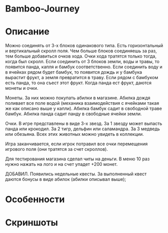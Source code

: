 # Bamboo-Journey

# Описание

Можно соединять от 3-х блоков одинакового типа. Есть горизонтальный и вертикальный скролл поля. Чем больше блоков соединяешь за раз, тем больше добавиться очков хода. Очки хода тратятся только тогда, когда был скролл. Если соединить от 3 блоков земли, воды и травы, то появится панда, капля и бамбук соответственно. Если соединить воду и в ячейках рядом будет бамбук, то появится дождь и у бамбука вырастит фрукт, а земля превратится в траву. Если рядом с бамбуком есть панда, то она съест этот фрукт. Когда панда ест фрукт, даются монеты и очки.

Монеты. За них можно покупать абилки в магазине. Абилка дождя поливает все поле водой (механика взаимодействия с ячейками такая же как описано выше у капли). Абилка бамбук садит в свободной траве бамбук. Абилка панда садит панду в свободные ячейки земли.

Очки. В игре представлены в виде 3-х звезд. За 1 звезду может выпасть панда или крокодил. За 2 тигр, дельфин или саламандра. За 3 медведь или обезьяна. Всех этих животных можно увидеть в коллекции. 

Игра заканчивается, если игрок потравил все очки перемещения игрового поля (они тратятся за счет скроллов).

Для тестирования магазина сделал читы на деньги. В меню 10 раз нужно нажать на лого и на счет упадет +200 монет.

ДОБАВИЛ.
Появились недельные квесты. За выполненный квест даются бонусы в виде абилок (абилки описывал выше);

# Особенности

# Скриншоты

